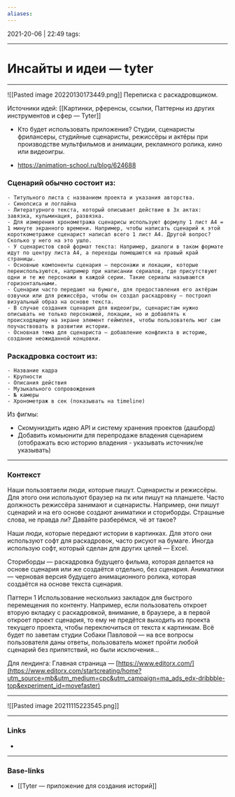 ```yaml
---
aliases:
---
```

2021-20-06 | 22:49
tags: 
___

# Инсайты и идеи — tyter

---

![[Pasted image 20220130173449.png]]
Переписка с раскадровщиком.



Источники идей:
[[Картинки, рференсы, ссылки, Паттерны из других инструментов и сфер — Tyter]]


* Кто будет использовать приложения? Студии, сценаристы фрилансеры, студийные сценаристы, режиссёры и актёры при производстве мультфильмов и анимации, рекламного ролика, кино или видеоигры.

* https://animation-school.ru/blog/624688

### Сценарий обычно состоит из: 
 	- Титульного листа с названием проекта и указания авторства.
 	- Синопсиса и логлайна
	- Литературного текста, который описывает действие в 3х актах: завязка, кульминация, развязка.
	- Для измерения хронометража сценарисы используют формулу 1 лист A4 = 1 минуте экранного времени. Например, чтобы написать сценарий к этой короткометражке сценарист написал всего 1 лист А4. Другой вопрос? Сколько у него на это ушло. 
	- У сценаристов свой формат текста: Например, диалоги в таком формате идут по центру листа A4, а переходы помещаются на правый край страницы.
	- Основные компоненты сценария — персонажи и локации, которые переиспользуются, например при написании сериалов, где присутствуют одни и те же персонажи в каждой серии. Такие сериалы называются горизонтальными.
	- Сценарии часто передают на бумаге, для предоставления его актёрам озвучки или для режиссёра, чтобы он создал раскадровку — построил визуальный образ на основе текста.
	- В случае создания сценария для видеоигры, сценаристам нужно описывать не только персонажей, локации, но и добавлять к происходящему на экране элемент геймплея, чтобы пользователь мог сам поучаствовать в развитии истории.
	- Основная тема для сценариста — добавление конфликта в историю, создание неожиданной концовки.

### Раскадровка состоит из: 
 	- Название кадра
	- Крупности
	- Описания действия
	- Музыкального сопровождения
	- № камеры
	- Хронометраж в сек (показывать на timeline)

Из фигмы:
- Скомуниздить идею API и систему хранения проектов (дашборд)
- Добавить комьюнити для перепродаже владения сценарием (отображать всю историю владения - указывать источник/не указывать)

---

### Контекст

Наши пользовтаели люди, которые пишут. Сценаристы и режиссёры. Для этого они используют браузер на пк или пишут на планшете. Часто должность режиссёра занимают и сценаристы. Например, они пишут сценарий и на его основе создают аниматики и сториборды. Страшные слова, не правда ли? Давайте разберёмся, чё эт такое?

Наши люди, которые передают истории в картинках. Для этого они используют софт для раскадровок, часто рисуют на бумаге. Иногда использую софт, который сделан для других целей — Excel.

Сториборды — раскадровка будущего фильма, которая делается на основе сценария или же создаётся отдельно, без сценария. 
Аниматики — черновая версия будущего анимационного ролика, которая создаётся на основе текста сценария.

Паттерн 1 
Использование несколькиз закладок для быстрого перемещения по контенту. Например, если пользователь откроет вторую вкладку с раскадровкой, внимание, в браузере, а в первой откроет проект сценария, то ему не предётся выходить из проекта текущего проекта, чтобы переключиться от текста к картинкам. Всё будет по заветам студии Собаки Павловой — на все вопросы пользователя даны ответы, пользователь может пройти любой сценарий без припятствий, но были исключения...



Для лендинга:
Главная страница — [https://www.editorx.com/](https://www.editorx.com/startcreating/home?utm_source=mb&utm_medium=cpc&utm_campaign=ma_ads_edx-dribbble-top&experiment_id=movefaster)



---

![[Pasted image 20211115223545.png]]



___
### Links
- 

___
### Base-links
- [[Tyter — приложение для создания историй]]

